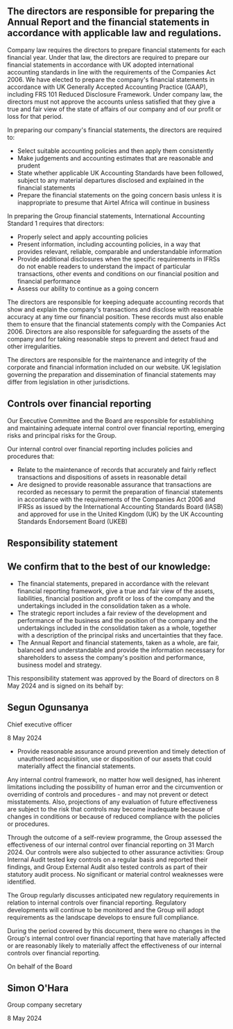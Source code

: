 ## The directors are responsible for preparing the Annual Report and the financial statements in accordance with applicable law and regulations.

Company law requires the directors to prepare financial statements for each financial year. Under that law, the directors are required to prepare our financial statements in accordance with UK adopted international accounting standards in line with the requirements of the Companies Act 2006. We have elected to prepare the company's financial statements in accordance with UK Generally Accepted Accounting Practice (GAAP), including FRS 101 Reduced Disclosure Framework. Under company law, the directors must not approve the accounts unless satisfied that they give a true and fair view of the state of affairs of our company and of our profit or loss for that period.

In preparing our company's financial statements, the directors are required to:

-  Select suitable accounting policies and then apply them consistently
-  Make judgements and accounting estimates that are reasonable and prudent
-  State whether applicable UK Accounting Standards have been followed, subject to any material departures disclosed and explained in the financial statements
-  Prepare the financial statements on the going concern basis unless it is inappropriate to presume that Airtel Africa will continue in business

In preparing the Group financial statements, International Accounting Standard 1 requires that directors:

-  Properly select and apply accounting policies
-  Present information, including accounting policies, in a way that provides relevant, reliable, comparable and understandable information
-  Provide additional disclosures when the specific requirements in IFRSs do not enable readers to understand the impact of particular transactions, other events and conditions on our financial position and financial performance
-  Assess our ability to continue as a going concern

The directors are responsible for keeping adequate accounting records that show and explain the company's transactions and disclose with reasonable accuracy at any time our financial position. These records must also enable them to ensure that the financial statements comply with the Companies Act 2006. Directors are also responsible for safeguarding the assets of the company and for taking reasonable steps to prevent and detect fraud and other irregularities.

The directors are responsible for the maintenance and integrity of the corporate and financial information included on our website. UK legislation governing the preparation and dissemination of financial statements may differ from legislation in other jurisdictions.

## Controls over financial reporting

Our Executive Committee and the Board are responsible for establishing and maintaining adequate internal control over financial reporting, emerging risks and principal risks for the Group.

Our internal control over financial reporting includes policies and procedures that:

-  Relate to the maintenance of records that accurately and fairly reflect transactions and dispositions of assets in reasonable detail
-  Are designed to provide reasonable assurance that transactions are recorded as necessary to permit the preparation of financial statements in accordance with the requirements of the Companies Act 2006 and IFRSs as issued by the International Accounting Standards Board (IASB) and approved for use in the United Kingdom (UK) by the UK Accounting Standards Endorsement Board (UKEB)

## Responsibility statement

## We confirm that to the best of our knowledge:

-  The financial statements, prepared in accordance with the relevant financial reporting framework, give a true and fair view of the assets, liabilities, financial position and profit or loss of the company and the undertakings included in the consolidation taken as a whole.
-  The strategic report includes a fair review of the development and performance of the business and the position of the company and the undertakings included in the consolidation taken as a whole, together with a description of the principal risks and uncertainties that they face.
-  The Annual Report and financial statements, taken as a whole, are fair, balanced and understandable and provide the information necessary for shareholders to assess the company's position and performance, business model and strategy.

This responsibility statement was approved by the Board of directors on 8 May 2024 and is signed on its behalf by:

## Segun Ogunsanya

Chief executive officer

8 May 2024

-  Provide reasonable assurance around prevention and timely detection of unauthorised acquisition, use or disposition of our assets that could materially affect the financial statements.

Any internal control framework, no matter how well designed, has inherent limitations including the possibility of human error and the circumvention or overriding of controls and procedures - and may not prevent or detect misstatements. Also, projections of any evaluation of future effectiveness are subject to the risk that controls may become inadequate because of changes in conditions or because of reduced compliance with the policies or procedures.

Through the outcome of a self-review programme, the Group assessed the effectiveness of our internal control over financial reporting on 31 March 2024. Our controls were also subjected to other assurance activities: Group Internal Audit tested key controls on a regular basis and reported their findings, and Group External Audit also tested controls as part of their statutory audit process. No significant or material control weaknesses were identified.

The Group regularly discusses anticipated new regulatory requirements in relation to internal controls over financial reporting. Regulatory developments will continue to be monitored and the Group will adopt requirements as the landscape develops to ensure full compliance.

During the period covered by this document, there were no changes in the Group's internal control over financial reporting that have materially affected or are reasonably likely to materially affect the effectiveness of our internal controls over financial reporting.

On behalf of the Board

## Simon O'Hara

Group company secretary

8 May 2024
